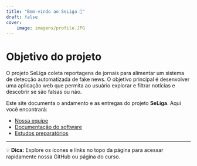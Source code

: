 ```yaml
---
title: "Bem-vindo ao SeLiga 👋"
draft: false
cover:
    image: imagens/profile.JPG
---
```


# Objetivo do projeto

O projeto SeLiga coleta reportagens de jornais para alimentar um sistema de detecção automatizada de fake news. O objetivo principal é desenvolver uma aplicação web que permita ao usuário explorar e filtrar notícias e descobrir se são falsas ou não.

Este site documenta o andamento e as entregas do projeto **SeLiga**. Aqui você encontrará:

- [Nossa equipe](/2025-2-SeLiga/equipe/)
- [Documentação do software](/2025-2-SeLiga/documentacao/)
- [Estudos preparatórios](/2025-2-SeLiga/menuEstudos/)

---


💡 **Dica:** Explore os ícones e links no topo da página para acessar rapidamente nossa GitHub ou página do curso.
